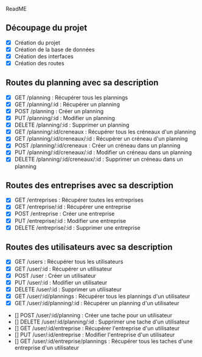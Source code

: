 ReadME

## Découpage du projet
- [x] Création du projet
- [x] Création de la base de données
- [x] Création des interfaces
- [x] Création des routes

## Routes du planning avec sa description
- [x] GET /planning : Récupérer tous les plannings
- [x] GET /planning/:id : Récupérer un planning
- [x] POST /planning : Créer un planning
- [x] PUT /planning/:id : Modifier un planning
- [x] DELETE /planning/:id : Supprimer un planning
- [x] GET /planning/:id/creneaux : Récupérer tous les créneaux d'un planning
- [x] GET /planning/:id/creneaux/:id : Récupérer un créneau d'un planning
- [x] POST /planning/:id/creneaux : Créer un créneau dans un planning
- [x] PUT /planning/:id/creneaux/:id : Modifier un créneau dans un planning
- [x] DELETE /planning/:id/creneaux/:id : Supprimer un créneau dans un planning

## Routes des entreprises avec sa description
- [x] GET /entreprises : Récupérer toutes les entreprises
- [x] GET /entreprise/:id : Récupérer une entreprise
- [x] POST /entreprise : Créer une entreprise
- [x] PUT /entreprise/:id : Modifier une entreprise
- [x] DELETE /entreprise/:id : Supprimer une entreprise

## Routes des utilisateurs avec sa description
- [x] GET /users : Récupérer tous les utilisateurs
- [x] GET /user/:id : Récupérer un utilisateur
- [x] POST /user : Créer un utilisateur
- [x] PUT /user/:id : Modifier un utilisateur
- [x] DELETE /user/:id : Supprimer un utilisateur
- [x] GET /user/:id/plannings : Récupérer tous les plannings d'un utilisateur
- [x] GET /user/:id/planning/:id : Récupérer un planning d'un utilisateur
- [] POST /user/:id/planning : Créer une tache pour un utilisateur
- [] DELETE /user/:id/planning/:id : Supprimer une tache d'un utilisateur
- [] GET /user/:id/entreprise : Récupérer l'entreprise d'un utilisateur
- [] PUT /user/:id/entreprise : Modifier l'entreprise d'un utilisateur
- [] GET /user/:id/entreprise/plannings : Récupérer tous les taches d'une entreprise d'un utilisateur
